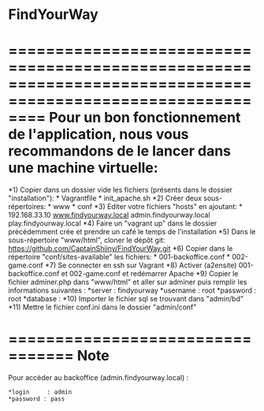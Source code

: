 # FindYourWay

============================================================================================================
Pour un bon fonctionnement de l'application, nous vous recommandons de le lancer dans une machine virtuelle:
============================================================================================================

*1) Copier dans un dossier vide les fichiers (présents dans le dossier "installation"):
    * Vagrantfile
    * init_apache.sh
*2) Créer deux sous-répertoires:
    * www
    * conf
*3) Editer votre fichiers "hosts" en ajoutant:
    * 192.168.33.10 www.findyourway.local admin.findyourway.local play.findyourway.local
*4) Faire un "vagrant up" dans le dossier précédemment crée et prendre un café le temps de l'installation
*5) Dans le sous-répertoire "www/html", cloner le dépôt git: https://github.com/CaptainShiiny/FindYourWay.git
*6) Copier dans le répertoire "conf/sites-available" les fichiers:
    * 001-backoffice.conf
    * 002-game.conf
*7) Se connecter en ssh sur Vagrant
*8) Activer (a2ensite) 001-backoffice.conf et 002-game.conf et redémarrer Apache
*9) Copier le fichier adminer.php dans "www/html" et aller sur adminer puis remplir les informations suivantes :
    *server : findyourway
    *username : root
    *password : root
    *database :
*10) Importer le fichier sql se trouvant dans "admin/bd"
*11) Mettre le fichier conf.ini dans le dossier "admin/conf"

=================================
Note
==================================

Pour accèder au backoffice (admin.findyourway.local) :

    *login     : admin
    *password : pass
